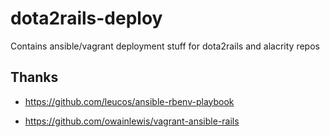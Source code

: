 dota2rails-deploy
=================

Contains ansible/vagrant deployment stuff for dota2rails and alacrity repos


## Thanks

* <https://github.com/leucos/ansible-rbenv-playbook>

* <https://github.com/owainlewis/vagrant-ansible-rails>
